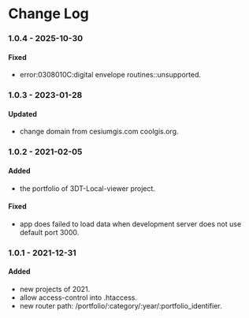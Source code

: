 # Change Log

### 1.0.4 - 2025-10-30

#### Fixed

- error:0308010C:digital envelope routines::unsupported.

### 1.0.3 - 2023-01-28

#### Updated

- change domain from cesiumgis.com coolgis.org.

### 1.0.2 - 2021-02-05

#### Added

- the portfolio of 3DT-Local-viewer project.

#### Fixed

- app does failed to load data when development server does not use default port 3000.

### 1.0.1 - 2021-12-31

#### Added

- new projects of 2021.
- allow access-control into .htaccess.
- new router path: /portfolio/:category/:year/:portfolio_identifier.
